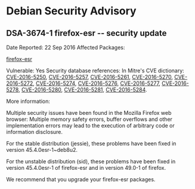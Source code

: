 
Debian Security Advisory
========================


DSA-3674-1 firefox-esr -- security update
-----------------------------------------



Date Reported:
22 Sep 2016
Affected Packages:

[firefox-esr](https://packages.debian.org/src:firefox-esr)

Vulnerable:
Yes
Security database references:
In Mitre's CVE dictionary: [CVE-2016-5250](https://security-tracker.debian.org/tracker/CVE-2016-5250), [CVE-2016-5257](https://security-tracker.debian.org/tracker/CVE-2016-5257), [CVE-2016-5261](https://security-tracker.debian.org/tracker/CVE-2016-5261), [CVE-2016-5270](https://security-tracker.debian.org/tracker/CVE-2016-5270), [CVE-2016-5272](https://security-tracker.debian.org/tracker/CVE-2016-5272), [CVE-2016-5274](https://security-tracker.debian.org/tracker/CVE-2016-5274), [CVE-2016-5276](https://security-tracker.debian.org/tracker/CVE-2016-5276), [CVE-2016-5277](https://security-tracker.debian.org/tracker/CVE-2016-5277), [CVE-2016-5278](https://security-tracker.debian.org/tracker/CVE-2016-5278), [CVE-2016-5280](https://security-tracker.debian.org/tracker/CVE-2016-5280), [CVE-2016-5281](https://security-tracker.debian.org/tracker/CVE-2016-5281), [CVE-2016-5284](https://security-tracker.debian.org/tracker/CVE-2016-5284).  

More information:

Multiple security issues have been found in the Mozilla Firefox web
browser: Multiple memory safety errors, buffer overflows and other
implementation errors may lead to the execution of arbitrary code or
information disclosure.


For the stable distribution (jessie), these problems have been fixed in
version 45.4.0esr-1~deb8u2.


For the unstable distribution (sid), these problems have been fixed in
version 45.4.0esr-1 of firefox-esr and in version 49.0-1 of firefox.


We recommend that you upgrade your firefox-esr packages.





